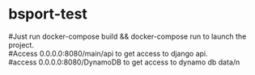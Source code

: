 # bsport-test
#Just run docker-compose build && docker-compose run to launch the project. <br/>#Access 0.0.0.0:8080/main/api to get access to django api. <br/>#access 0.0.0.0:8080/DynamoDB to get access to dynamo db data/n
